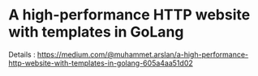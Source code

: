 # A high-performance HTTP website with templates in GoLang

Details : https://medium.com/@muhammet.arslan/a-high-performance-http-website-with-templates-in-golang-605a4aa51d02